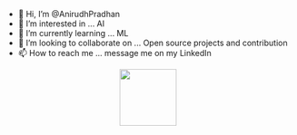 - 👋 Hi, I’m @AnirudhPradhan
- 👀 I’m interested in ... AI 
- 🌱 I’m currently learning ... ML 
- 💞️ I’m looking to collaborate on ... Open source projects and contribution
- 📫 How to reach me ... message me on my LinkedIn 
<div id="header" align="center">
  <img src="[https://media.giphy.com/media/M9gbBd9nbDrOTu1Mqx/giphy.gif" width="100"](https://media.giphy.com/media/Uaxj062PavgqZRhVkS/giphy.gif)/>
</div>
<!---
AnirudhPradhan/AnirudhPradhan is a ✨ special ✨ repository because its `README.md` (this file) appears on your GitHub profile.
You can click the Preview link to take a look at your changes.
--->
